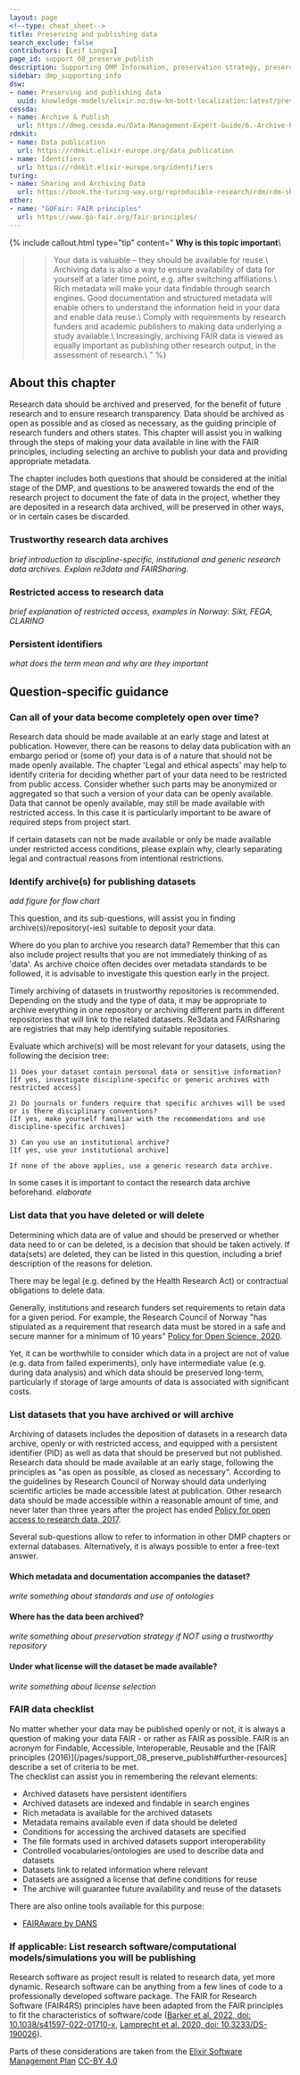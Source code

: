 ```yaml
---
layout: page
<!--type: cheat_sheet-->
title: Preserving and publishing data
search_exclude: false
contributors: [Leif Longva]
page_id: support_08_preserve_publish
description: Supporting DMP Information, preservation strategy, preserve data, data preservation, publish data, data publication, repository, open access, closed access, data sharing
sidebar: dmp_supporting_info
dsw:
- name: Preserving and publishing data
  uuid: knowledge-models/elixir.no:dsw-km-bott-localization:latest/preview?questionUuid=a549d10b-aa46-4c0c-863f-30219ac5ecce
cessda:
- name: Archive & Publish
  url: https://dmeg.cessda.eu/Data-Management-Expert-Guide/6.-Archive-Publish
rdmkit:
- name: Data publication
  url: https://rdmkit.elixir-europe.org/data_publication
- name: Identifiers
  url: https://rdmkit.elixir-europe.org/identifiers
turing:
- name: Sharing and Archiving Data
  url: https://book.the-turing-way.org/reproducible-research/rdm/rdm-sharing
other:
- name: "GOFair: FAIR principles"
  url: https://www.go-fair.org/fair-principles/
---
```


{% include callout.html type="tip" content="
**Why is this topic important**\\
>> Your data is valuable – they should be available for reuse.\\
>> Archiving data is also a way to ensure availability of data for yourself at a later time point, e.g. after switching affiliations.\\
>> Rich metadata will make your data findable through search engines. Good documentation and structured metadata will enable others to understand the information held in your data and enable data reuse.\\
>> Comply with requirements by research funders and academic publishers to making data underlying a study available.\\
>> Increasingly, archiving FAIR data is viewed as equally important as publishing other research output, in the assessment of research.\\
" %}

## About this chapter
Research data should be archived and preserved, for the benefit of future research and to ensure research transparency. Data should be archived as open as possible and as closed as necessary, as the guiding principle of research funders and others states. This chapter will assist you in walking through the steps of making your data available in line with the FAIR principles, including selecting an archive to publish your data and providing appropriate metadata.

The chapter includes both questions that should be considered at the initial stage of the DMP, and questions to be answered towards the end of the research project to document the fate of data in the project, whether they are deposited in a research data archived, will be preserved in other ways, or in certain cases be discarded.

### Trustworthy research data archives
*brief introduction to discipline-specific, institutional and generic research data archives. Explain re3data and FAIRSharing.*

### Restricted access to research data
*brief explanation of restricted access, examples in Norway: Sikt, FEGA, CLARINO*

### Persistent identifiers
*what does the term mean and why are they important*

## Question-specific guidance

### Can all of your data become completely open over time?
Research data should be made available at an early stage and latest at publication. However, there can be reasons to delay data publication with an embargo period or (some of) your data is of a nature that should not be made openly available. The chapter 'Legal and ethical aspects' may help to identify criteria for deciding whether part of your data need to be restricted from public access. Consider whether such parts may be anonymized or aggregated so that such a version of your data can be openly available. Data that cannot be openly available, may still be made available with restricted access. In this case it is particularly important to be aware of required steps from project start.

If certain datasets can not be made available or only be made available under restricted access conditions, please explain why, clearly separating legal and contractual reasons from intentional restrictions.


### Identify archive(s) for publishing datasets
*add figure for flow chart*

This question, and its sub-questions, will assist you in finding archive(s)/repository(-ies) suitable to deposit your data.

Where do you plan to archive you research data? Remember that this can also include project results that you are not immediately thinking of as 'data'.
As archive choice often decides over metadata standards to be followed, it is advisable to investigate this question early in the project.

Timely archiving of datasets in trustworthy repositories is recommended. Depending on the study and the type of data, it may be appropriate to archive everything in one repository or archiving different parts in different repositories that will link to the related datasets. Re3data and FAIRsharing are registries that may help identifying suitable repositories.

Evaluate which archive(s) will be most relevant for your datasets, using the following the decision tree:

    1) Does your dataset contain personal data or sensitive information?
    [If yes, investigate discipline-specific or generic archives with restricted access]

    2) Do journals or funders require that specific archives will be used or is there disciplinary conventions?
    [If yes, make yourself familiar with the recommendations and use discipline-specific archives]

    3) Can you use an institutional archive?
    [If yes, use your institutional archive]

    If none of the above applies, use a generic research data archive.

In some cases it is important to contact the research data archive beforehand. *elaborate*


### List data that you have deleted or will delete
Determining which data are of value and should be preserved or whether data need to or can be deleted, is a decision that should be taken actively. If data(sets) are deleted, they can be listed in this question, including a brief description of the reasons for deletion.

There may be legal (e.g. defined by the Health Research Act) or contractual obligations to delete data.

Generally, institutions and research funders set requirements to retain data for a given period. For example, the Research Council of Norway "has stipulated as a requirement that research data must be stored in a safe and secure manner for a minimum of 10 years" [Policy for Open Science, 2020](https://www.forskningsradet.no/siteassets/forskningspolitisk-radgivning/apen-forskning/nfr-policy-open-science-eng.pdf).

Yet, it can be worthwhile to consider which data in a project are not of value (e.g. data from failed experiments), only have intermediate value (e.g. during data analysis) and which data should be preserved long-term, particularly if storage of large amounts of data is associated with significant costs.


### List datasets that you have archived or will archive
Archiving of datasets includes the deposition of datasets in a research data archive, openly or with restricted access, and equipped with a persistent identifier (PID) as well as data that should be preserved but not published. Research data should be made available at an early stage, following the principles as "as open as possible, as closed as necessary". According to the guidelines by Research Council of Norway should data underlying scientific articles be made accessible latest at publication. Other research data should be made accessible within a reasonable amount of time, and never later than three years after the project has ended [Policy for open access to research data, 2017](https://www.forskningsradet.no/contentassets/e4cd6d2c23cf49d4989bb10c5eea087a/the-research-council-of-norways-policy-for-open-access-to-research-data.pdf).

Several sub-questions allow to refer to information in other DMP chapters or external databases. Alternatively, it is always possible to enter a free-text answer.

#### Which metadata and documentation accompanies the dataset?
*write something about standards and use of ontologies*

#### Where has the data been archived?
*write something about preservation strategy if NOT using a trustworthy repository*

#### Under what license will the dataset be made available?
*write something about license selection*

### FAIR data checklist
No matter whether your data may be published openly or not, it is always a question of making your data FAIR - or rather as FAIR as possible. FAIR is an acronym for Findable, Accessible, Interoperable, Reusable and the [FAIR principles (2016)](/pages/support_08_preserve_publish#further-resources] describe a set of criteria to be met.\
The checklist can assist you in remembering the relevant elements:
* Archived datasets have persistent identifiers
* Archived datasets are indexed and findable in search engines
* Rich metadata is available for the archived datasets
* Metadata remains available even if data should be deleted
* Conditions for accessing the archived datasets are specified
* The file formats used in archived datasets support interoperability
* Controlled vocabularies/ontologies are used to describe data and datasets
* Datasets link to related information where relevant
* Datasets are assigned a license that define conditions for reuse
* The archive will guarantee future availability and reuse of the datasets

There are also online tools available for this purpose:
* [FAIRAware by DANS](https://fairaware.dans.knaw.nl/)


### If applicable: List research software/computational models/simulations you will be publishing
Research software as project result is related to research data, yet more dynamic. Research software can be anything from a few lines of code to a professionally developed software package.
The FAIR for Research Software (FAIR4RS) principles have been adapted from the FAIR principles to fit the characteristics of software/code ([Barker et al. 2022, doi: 10.1038/s41597-022-01710-x](https://doi.org/10.1038/s41597-022-01710-x), [Lamprecht et al. 2020, doi: 10.3233/DS-190026](https://doi.org/10.3233/DS-190026)).

Parts of these considerations are taken from the [Elixir Software Management Plan](https://smw.dsw.elixir-europe.org/wizard/knowledge-models/smw:smp:0.0.18) [CC-BY 4.0](https://creativecommons.org/licenses/by/4.0/)